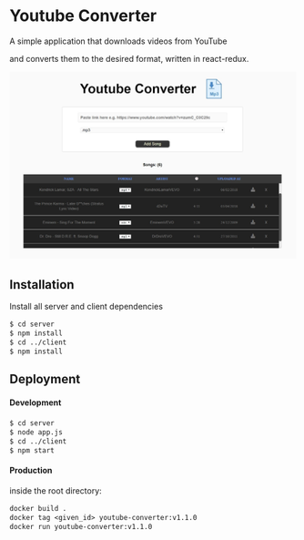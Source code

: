 # Youtube Converter
A simple application that downloads videos from YouTube

and converts them to the desired format, written in react-redux.
 
![Demo Image](client/src/assets/youtube_converter_demo.jpg)

## Installation
Install all server and client dependencies
```
$ cd server
$ npm install
$ cd ../client
$ npm install
```

## Deployment
#### Development
```
$ cd server
$ node app.js
$ cd ../client
$ npm start
```
#### Production
inside the root directory:
```
docker build .
docker tag <given_id> youtube-converter:v1.1.0
docker run youtube-converter:v1.1.0
```